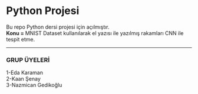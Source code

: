 # Python Projesi
Bu repo Python dersi projesi için açılmıştır. <br>
<b> Konu = </b> MNIST Dataset kullanılarak el yazısı ile yazılmış rakamları CNN ile tespit etme. <hr>
<h3> GRUP ÜYELERİ </h3>
1-Eda Karaman<br> 
2-Kaan Şenay <br>
3-Nazmican Gedikoğlu
